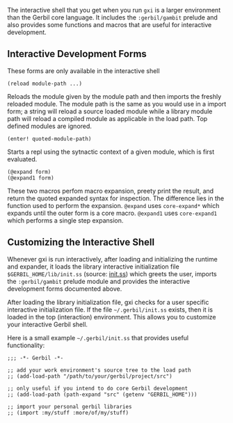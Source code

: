 The interactive shell that you get when you run `gxi` is a larger
environment than the Gerbil core language. It includes the
`:gerbil/gambit` prelude and also provides some functions and macros
that are useful for interactive development.

## Interactive Development Forms
These forms are only available in the interactive shell

```
(reload module-path ...)
```

Reloads the module given by the module path and then imports the
freshly reloaded module. The module path is the same as you would use
in a import form; a string will reload a source loaded module while a
library module path will reload a compiled module as applicable in the
load path. Top defined modules are ignored.

```
(enter! quoted-module-path)
```

Starts a repl using the sytnactic context of a given module, which is first evaluated.

```
(@expand form)
(@expand1 form)
```

These two macros perfom macro expansion, preety print the result, and
return the quoted expanded syntax for inspection. The difference lies
in the function used to perform the expansion. `@expand` uses
`core-expand*` which expands until the outer form is a core
macro. `@expand1` uses `core-expand1` which performs a single step
expansion.

## Customizing the Interactive Shell

Whenever gxi is run interactively, after loading and initializing the
runtime and expander, it loads the library interactive initialization file
`$GERBIL_HOME/lib/init.ss` (source: [init.ss](/vyzo/gerbil/blob/master/src/gerbil/interactive/init.ss)) which greets the user, imports the `:gerbil/gambit` prelude module
and provides the interactive development forms documented above.

After loading the library initialization file, gxi checks for a user
specific interactive initialization file. If the file
`~/.gerbil/init.ss` exists, then it is loaded in the top (interaction)
environment. This allows you to customize your interactive Gerbil
shell.

Here is a small example `~/.gerbil/init.ss` that provides useful functionality:
```
;;; -*- Gerbil -*-

;; add your work environment's source tree to the load path
;; (add-load-path "/path/to/your/gerbil/project/src")

;; only useful if you intend to do core Gerbil development
;; (add-load-path (path-expand "src" (getenv "GERBIL_HOME")))

;; import your personal gerbil libraries
;; (import :my/stuff :more/of/my/stuff)

```
